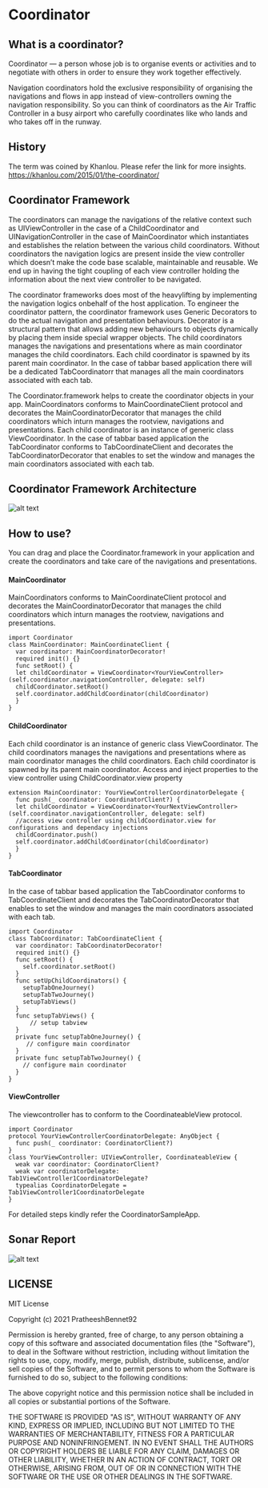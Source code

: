 # Coordinator
## What is a coordinator?
Coordinator — a person whose job is to organise events or activities and to negotiate with others in order to ensure they work together effectively. 

Navigation coordinators hold the exclusive responsibility of organising the navigations and flows in app instead of view-controllers owning the navigation responsibility. So you can think of coordinators as the Air Traffic Controller in a busy airport who carefully coordinates like who lands and who takes off in the runway.

## History
The term was coined by Khanlou. Please refer the link for more insights. 
https://khanlou.com/2015/01/the-coordinator/

## Coordinator Framework
The coordinators can manage the navigations of the relative context such as UIViewController in the case of a ChildCoordinator and UINavigationController in the case of MainCoordinator which instantiates and establishes the relation between the various child coordinators. Without coordinators the navigation logics are present inside the view controller which doesn’t make the code base scalable, maintainable and reusable. We end up in having the tight coupling of each view controller holding the information about the next view controller to be navigated.

The coordinator frameworks does most of the heavylifting by implementing the navigation logics onbehalf of the host application. To engineer the coordinator pattern, the coordinator framework uses Generic Decorators to do the actual navigation and presentation behaviours. Decorator is a structural pattern that allows adding new behaviours to objects dynamically by placing them inside special wrapper objects. The child coordinators manages the navigations and presentations where as main coordinator manages the child coordinators. Each child coordinator is spawned by its parent main coordinator. In the case of tabbar based application there will be a dedicated TabCoordinatorr that manages all the main coordinators associated with each tab.

The Coordinator.framework helps to create the coordinator objects in your app. MainCoordinators conforms to MainCoordinateClient protocol and decorates the MainCoordinatorDecorator that manages the child coordinators which inturn manages the rootview, navigations and presentations. Each child coordinator is an instance of generic class ViewCoordinator. In the case of tabbar based application the TabCoordinator conforms to TabCoordinateClient and decorates the TabCoordinatorDecorator that enables to set the window and manages the main coordinators associated with each tab.


## Coordinator Framework Architecture
![alt text](https://github.com/PratheeshBennet92/Coordinator/blob/main/Coordinator.jpg)

## How to use?
You can drag and place the Coordinator.framework in your application and create the coordinators and take care of the navigations and presentations. 

#### MainCoordinator
MainCoordinators conforms to MainCoordinateClient protocol and decorates the MainCoordinatorDecorator that manages the child coordinators which inturn manages the rootview, navigations and presentations.
```
import Coordinator
class MainCoordinator: MainCoordinateClient {
  var coordinator: MainCoordinatorDecorator!
  required init() {}
  func setRoot() {
  let childCoordinator = ViewCoordinator<YourViewController>(self.coordinator.navigationController, delegate: self)
  childCoordinator.setRoot()
  self.coordinator.addChildCoordinator(childCoordinator)
  }
}

```
#### ChildCoordinator
Each child coordinator is an instance of generic class ViewCoordinator. The child coordinators manages the navigations and presentations where as main coordinator manages the child coordinators. Each child coordinator is spawned by its parent main coordinator. Access and inject properties to the view controller using ChildCoordinator.view property

```
extension MainCoordinator: YourViewControllerCoordinatorDelegate {
  func push(_ coordinator: CoordinatorClient?) {
  let childCoordinator = ViewCoordinator<YourNextViewController>(self.coordinator.navigationController, delegate: self)
  //access view controller using childCoordinator.view for  configurations and dependacy injections
  childCoordinator.push()
  self.coordinator.addChildCoordinator(childCoordinator)
  }
}
```

#### TabCoordinator
In the case of tabbar based application the TabCoordinator conforms to TabCoordinateClient and decorates the TabCoordinatorDecorator that enables to set the window and manages the main coordinators associated with each tab.
```
import Coordinator
class TabCoordinator: TabCoordinateClient {
  var coordinator: TabCoordinatorDecorator!
  required init() {}
  func setRoot() {
    self.coordinator.setRoot()
  }
  func setUpChildCoordinators() {
    setupTabOneJourney()
    setupTabTwoJourney()
    setupTabViews()
  }
  func setupTabViews() {
      // setup tabview
  }
  private func setupTabOneJourney() {
     // configure main coordinator
  }
  private func setupTabTwoJourney() {
    // configure main coordinator
  }
}
```
#### ViewController
The viewcontroller has to conform to the CoordinateableView protocol.
```
import Coordinator
protocol YourViewControllerCoordinatorDelegate: AnyObject {
  func push(_ coordinator: CoordinatorClient?)
}
class YourViewController: UIViewController, CoordinateableView {
  weak var coordinator: CoordinatorClient?
  weak var coordinatorDelegate: Tab1ViewController1CoordinatorDelegate?
  typealias CoordinatorDelegate = Tab1ViewController1CoordinatorDelegate
}
```

For detailed steps kindly refer the CoordinatorSampleApp.

## Sonar Report
![alt text](https://github.com/PratheeshBennet92/Coordinator/blob/main/Sonar%20Report.png)


## LICENSE

MIT License

Copyright (c) 2021 PratheeshBennet92

Permission is hereby granted, free of charge, to any person obtaining a copy
of this software and associated documentation files (the "Software"), to deal
in the Software without restriction, including without limitation the rights
to use, copy, modify, merge, publish, distribute, sublicense, and/or sell
copies of the Software, and to permit persons to whom the Software is
furnished to do so, subject to the following conditions:

The above copyright notice and this permission notice shall be included in all
copies or substantial portions of the Software.

THE SOFTWARE IS PROVIDED "AS IS", WITHOUT WARRANTY OF ANY KIND, EXPRESS OR
IMPLIED, INCLUDING BUT NOT LIMITED TO THE WARRANTIES OF MERCHANTABILITY,
FITNESS FOR A PARTICULAR PURPOSE AND NONINFRINGEMENT. IN NO EVENT SHALL THE
AUTHORS OR COPYRIGHT HOLDERS BE LIABLE FOR ANY CLAIM, DAMAGES OR OTHER
LIABILITY, WHETHER IN AN ACTION OF CONTRACT, TORT OR OTHERWISE, ARISING FROM,
OUT OF OR IN CONNECTION WITH THE SOFTWARE OR THE USE OR OTHER DEALINGS IN THE
SOFTWARE.
